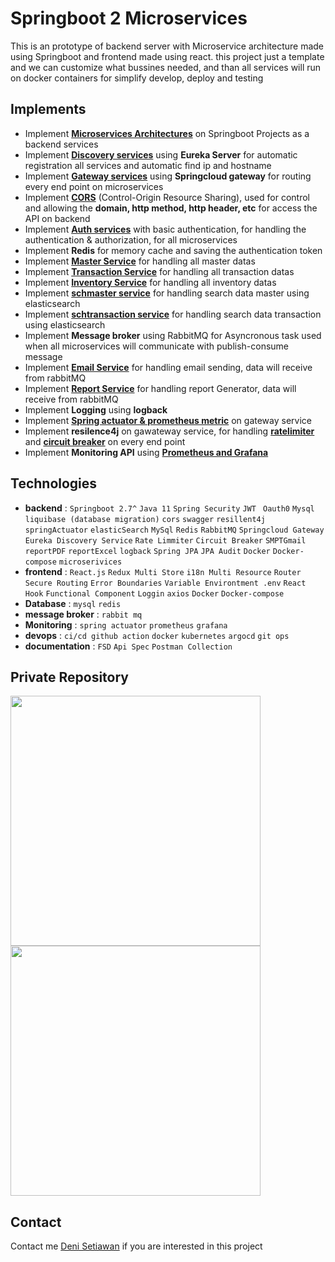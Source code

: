 # Springboot 2 Microservices
This is an prototype of backend server with Microservice architecture made using Springboot and frontend made using react. this project just a template and we can customize what bussines needed, and than all services will run on docker containers for simplify develop, deploy and testing

## Implements
- Implement [**Microservices Architectures**](https://github.com/springboot-microservices-project/.github/blob/main/profile/page/architectures/readme.md) on Springboot Projects as a backend services
- Implement [**Discovery services**](https://github.com/springboot-microservices-project/.github/blob/main/profile/page/discovery-service/readme.md) using **Eureka Server** for automatic registration all services and automatic find ip and hostname
- Implement [**Gateway services**](https://github.com/springboot-microservices-project/.github/blob/main/profile/page/gateway-service/readme.md) using **Springcloud gateway** for routing every end point on microservices
- Implement [**CORS**](https://github.com/springboot-microservices-project/.github/blob/main/profile/page/gateway-service/page/gateway-cors.md) (Control-Origin Resource Sharing), used for control and allowing the **domain, http method, http header, etc** for access the API on backend 
- Implement  [**Auth services**](https://github.com/springboot-microservices-project/.github/blob/main/profile/page/auth-service/readme.md)  with basic authentication, for handling the authentication & authorization, for all microservices
- Implement **Redis** for memory cache and saving the authentication token
- Implement [**Master Service**](https://github.com/springboot-microservices-project/.github/blob/main/profile/page/master-service/readme.md) for handling all master datas
- Implement [**Transaction Service**](https://github.com/springboot-microservices-project/.github/blob/main/profile/page/trans-service/readme.md) for handling all transaction datas
- Implement [**Inventory Service**](https://github.com/springboot-microservices-project/.github/blob/main/profile/page/inventory-service/readme.md) for handling all inventory datas
- Implement [**schmaster service**](https://github.com/springboot-microservices-project/.github/blob/main/profile/page/schmaster-service/readme.md) for handling search data master using elasticsearch
- Implement [**schtransaction service**](https://github.com/springboot-microservices-project/.github/blob/main/profile/page/schtransaction-service/readme.md) for handling search data transaction using elasticsearch
- Implement **Message broker** using RabbitMQ for Asyncronous task used when all microservices will communicate with publish-consume message
- Implement [**Email Service**](https://github.com/springboot-microservices-project/.github/blob/main/profile/page/email-service/readme.md) for handling email sending, data will receive from rabbitMQ
- Implement [**Report Service**](https://github.com/springboot-microservices-project/.github/blob/main/profile/page/report-service/readme.md) for handling report Generator, data will receive from rabbitMQ
- Implement **Logging** using **logback**
- Implement [**Spring actuator & prometheus metric**](https://github.com/springboot-microservices-project/.github/blob/main/profile/page/gateway-service/page/gateway-spring-actuator-prometheus-metric.md) on gateway service 
- Implement **resilence4j** on gawateway service, for handling [**ratelimiter**](https://github.com/springboot-microservices-project/.github/blob/main/profile/page/gateway-service/page/gateway-ratelimmiter.md) and [**circuit breaker**](https://github.com/springboot-microservices-project/.github/blob/main/profile/page/gateway-service/page/gateway-circuitbreaker.md) on every end point
- Implement **Monitoring API** using [**Prometheus and Grafana**](https://github.com/springboot-microservices-project/.github/blob/main/profile/page/gateway-service/page/gateway-prometheus-grafana-monitoring.md)

## Technologies
- **backend** : `Springboot 2.7^` `Java 11` `Spring Security` `JWT ` `Oauth0` `Mysql` `liquibase (database migration)` `cors` `swagger` `resillent4j` `springActuator` `elasticSearch` `MySql` `Redis` `RabbitMQ` `Springcloud Gateway` `Eureka Discovery Service` `Rate Limmiter` `Circuit Breaker` `SMPTGmail` `reportPDF` `reportExcel` `logback` `Spring JPA` `JPA Audit` `Docker` `Docker-compose` `microserivices`
- **frontend** : `React.js` `Redux Multi Store` `i18n Multi Resource` `Router` `Secure Routing` `Error Boundaries` `Variable Environtment .env` `React Hook` `Functional Component` `Loggin` `axios` `Docker` `Docker-compose`
- **Database** : `mysql` `redis`
- **message broker** : `rabbit mq`
- **Monitoring** : `spring actuator` `prometheus` `grafana`
- **devops** : `ci/cd github action` `docker` `kubernetes` `argocd` `git ops`
- **documentation** : `FSD` `Api Spec` `Postman Collection`

## Private Repository
<img src="https://github.com/user-attachments/assets/67905c5e-c86c-4c74-b8b3-708030712c5d" width="400">
<img src="https://github.com/user-attachments/assets/326b455d-f3e7-41ba-bb8e-11e74877a61d" width="400">

## Contact
Contact me [Deni Setiawan](https://www.linkedin.com/in/deni-setiawan-a2328967/) if you are interested in this project



